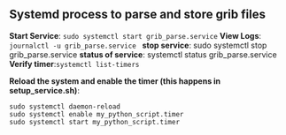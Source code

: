 ## Systemd process to parse and store grib files

**Start Service**: `sudo systemctl start grib_parse.service`
**View Logs**: `journalctl -u grib_parse.service `
**stop service**: sudo systemctl stop grib_parse.service
**status of service**: systemctl status grib_parse.service
**Verify timer**:`systemctl list-timers`

**Reload the system and enable the timer (this happens in setup_service.sh)**:  
```
sudo systemctl daemon-reload
sudo systemctl enable my_python_script.timer
sudo systemctl start my_python_script.timer
```


